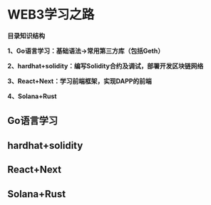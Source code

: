 # WEB3学习之路

**目录知识结构**

**1、Go语言学习：基础语法->常用第三方库（包括Geth）**

**2、hardhat+solidity：编写Solidity合约及调试，部署开发区块链网络**

**3、React+Next：学习前端框架，实现DAPP的前端**

**4、Solana+Rust**



## Go语言学习



## hardhat+solidity



## React+Next



## Solana+Rust
